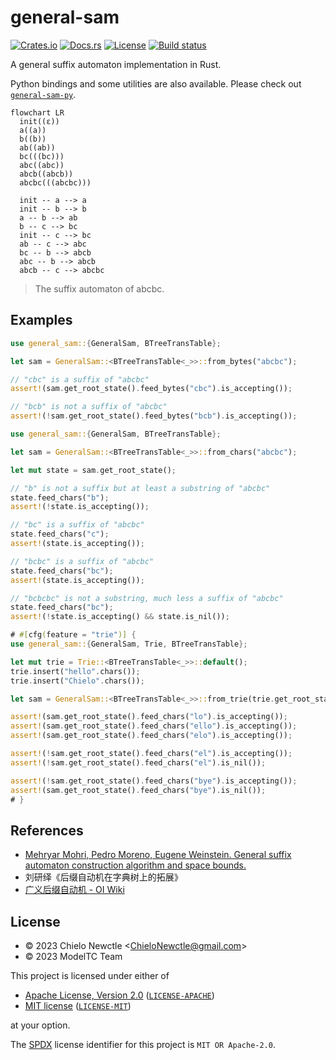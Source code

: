 # general-sam

[![Crates.io](https://img.shields.io/crates/v/general-sam.svg)](https://crates.io/crates/general-sam)
[![Docs.rs](https://img.shields.io/docsrs/general-sam.svg)](https://docs.rs/general-sam)
[![License](https://img.shields.io/badge/license-MIT%2FApache--2.0-informational.svg)](#license)
[![Build status](https://github.com/ModelTC/general-sam/actions/workflows/ci.yml/badge.svg)](https://github.com/ModelTC/general-sam/actions)

A general suffix automaton implementation in Rust.

Python bindings and some utilities are also available.
Please check out [`general-sam-py`](https://github.com/ModelTC/general-sam-py).

```mermaid
flowchart LR
  init((ε))
  a((a))
  b((b))
  ab((ab))
  bc(((bc)))
  abc((abc))
  abcb((abcb))
  abcbc(((abcbc)))

  init -- a --> a
  init -- b --> b
  a -- b --> ab
  b -- c --> bc
  init -- c --> bc
  ab -- c --> abc
  bc -- b --> abcb
  abc -- b --> abcb
  abcb -- c --> abcbc
```

> The suffix automaton of abcbc.

## Examples

```rust
use general_sam::{GeneralSam, BTreeTransTable};

let sam = GeneralSam::<BTreeTransTable<_>>::from_bytes("abcbc");

// "cbc" is a suffix of "abcbc"
assert!(sam.get_root_state().feed_bytes("cbc").is_accepting());

// "bcb" is not a suffix of "abcbc"
assert!(!sam.get_root_state().feed_bytes("bcb").is_accepting());
```

```rust
use general_sam::{GeneralSam, BTreeTransTable};

let sam = GeneralSam::<BTreeTransTable<_>>::from_chars("abcbc");

let mut state = sam.get_root_state();

// "b" is not a suffix but at least a substring of "abcbc"
state.feed_chars("b");
assert!(!state.is_accepting());

// "bc" is a suffix of "abcbc"
state.feed_chars("c");
assert!(state.is_accepting());

// "bcbc" is a suffix of "abcbc"
state.feed_chars("bc");
assert!(state.is_accepting());

// "bcbcbc" is not a substring, much less a suffix of "abcbc"
state.feed_chars("bc");
assert!(!state.is_accepting() && state.is_nil());
```

```rust
# #[cfg(feature = "trie")] {
use general_sam::{GeneralSam, Trie, BTreeTransTable};

let mut trie = Trie::<BTreeTransTable<_>>::default();
trie.insert("hello".chars());
trie.insert("Chielo".chars());

let sam = GeneralSam::<BTreeTransTable<_>>::from_trie(trie.get_root_state());

assert!(sam.get_root_state().feed_chars("lo").is_accepting());
assert!(sam.get_root_state().feed_chars("ello").is_accepting());
assert!(sam.get_root_state().feed_chars("elo").is_accepting());

assert!(!sam.get_root_state().feed_chars("el").is_accepting());
assert!(!sam.get_root_state().feed_chars("el").is_nil());

assert!(!sam.get_root_state().feed_chars("bye").is_accepting());
assert!(sam.get_root_state().feed_chars("bye").is_nil());
# }
```

## References

- [Mehryar Mohri, Pedro Moreno, Eugene Weinstein.
  General suffix automaton construction algorithm and space bounds.][paper]
- 刘研绎《后缀自动机在字典树上的拓展》
- [广义后缀自动机 - OI Wiki][general-sam-oi-wiki]

[paper]: https://doi.org/10.1016/j.tcs.2009.03.034
[general-sam-oi-wiki]: https://oi-wiki.org/string/general-sam/

## License

- &copy; 2023 Chielo Newctle \<[ChieloNewctle@gmail.com](mailto:ChieloNewctle@gmail.com)\>
- &copy; 2023 ModelTC Team

This project is licensed under either of

- [Apache License, Version 2.0](https://www.apache.org/licenses/LICENSE-2.0) ([`LICENSE-APACHE`](LICENSE-APACHE))
- [MIT license](https://opensource.org/licenses/MIT) ([`LICENSE-MIT`](LICENSE-MIT))

at your option.

The [SPDX](https://spdx.dev) license identifier for this project is `MIT OR Apache-2.0`.

